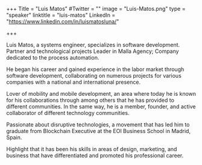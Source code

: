 +++
Title = "Luis Matos"
#Twitter = ""
image = "Luis-Matos.png"
type = "speaker"
linktitle = "luis-matos"
LinkedIn = "https://www.linkedin.com/in/luismatosluna/"

+++

Luis Matos, a systems engineer, specializes in software development. Partner and technological projects Leader in Malla Agency; Company dedicated to the process automation.

He began his career and gained experience in the labor market through software development, collaborating on numerous projects for various companies with a national and international presence.

Lover of mobility and mobile development, an area where today he is known for his collaborations through among others that he has provided to different communities. In the same way, he is a member, founder, and active collaborator of different technology communities.

Passionate about disruptive technologies, a movement that has led him to graduate from Blockchain Executive at the EOI Business School in Madrid, Spain.

Highlight that it has been his skills in areas of design, marketing, and business that have differentiated and promoted his professional career.




